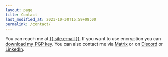 ```yaml
---
layout: page
title: Contact
last_modified_at: 2021-10-30T15:59+08:00
permalink: /contact/
---
```


You can reach me at <a href="mailto:{{ site.email }}">{{ site.email }}</a>.
If you want to use encryption you can [download my PGP
key](/pgp-key-meribold-7066ac79c4592c12.txt).
You can also contact me via [Matrix](https://matrix.to/#/@meribold:matrix.org) or on
[Discord](https://discord.com/users/904274266462249000) or
[LinkedIn](https://www.linkedin.com/in/meribold/).
